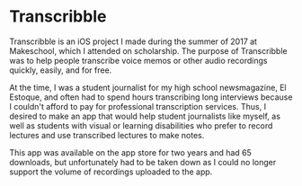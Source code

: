 # Transcribble
Transcribble is an iOS project I made during the summer of 2017 at Makeschool, which I attended on scholarship. 
The purpose of Transcribble was to help people transcribe voice memos or other audio recordings quickly, easily, and for free.

At the time, I was a student journalist for my high school newsmagazine, El Estoque, and often had to spend hours
transcribing long interviews because I couldn't afford to pay for professional transcription services. Thus, I desired to
make an app that would help student journalists like myself, as well as students with visual or learning disabilities who 
prefer to record lectures and use transcribed lectures to make notes. 

This app was available on the app store for two years
and had 65 downloads, but unfortunately had to be taken down as I could no longer support the volume of recordings uploaded to the app. 


